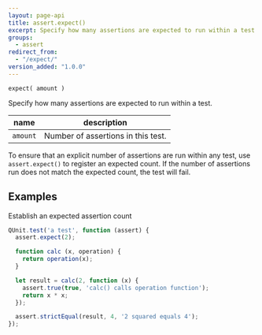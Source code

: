 ```yaml
---
layout: page-api
title: assert.expect()
excerpt: Specify how many assertions are expected to run within a test.
groups:
  - assert
redirect_from:
  - "/expect/"
version_added: "1.0.0"
---
```


`expect( amount )`

Specify how many assertions are expected to run within a test.

| name | description |
|------|-------------|
| `amount` | Number of assertions in this test. |

To ensure that an explicit number of assertions are run within any test, use `assert.expect()` to register an expected count. If the number of assertions run does not match the expected count, the test will fail.

## Examples

Establish an expected assertion count

```js
QUnit.test('a test', function (assert) {
  assert.expect(2);

  function calc (x, operation) {
    return operation(x);
  }

  let result = calc(2, function (x) {
    assert.true(true, 'calc() calls operation function');
    return x * x;
  });

  assert.strictEqual(result, 4, '2 squared equals 4');
});
```
